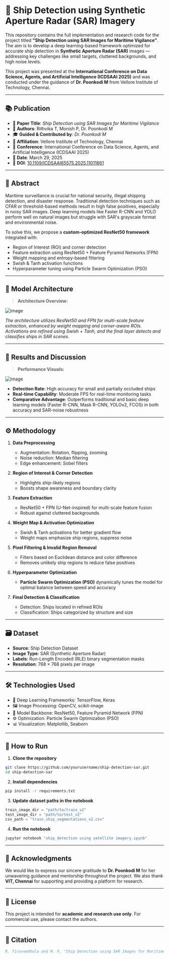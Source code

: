 # 🚢 Ship Detection using Synthetic Aperture Radar (SAR) Imagery

This repository contains the full implementation and research code for the project titled **"Ship Detection using SAR Images for Maritime Vigilance"**. The aim is to develop a deep learning-based framework optimized for accurate ship detection in **Synthetic Aperture Radar (SAR)** images — addressing key challenges like small targets, cluttered backgrounds, and high noise levels.

This project was presented at the **International Conference on Data Science, Agents, and Artificial Intelligence (ICDSAAI 2025)** and was conducted under the guidance of **Dr. Poonkodi M** from Vellore Institute of Technology, Chennai.

---

## 📚 Publication

- 📝 **Paper Title**: *Ship Detection using SAR Images for Maritime Vigilance*  
- 🧠 **Authors**: Rithvika T, Monish P, Dr. Poonkodi M  
- 🎓 **Guided & Contributed by**: *Dr. Poonkodi M*  
- 🏫 **Affiliation**: Vellore Institute of Technology, Chennai  
- 📍 **Conference**: International Conference on Data Science, Agents, and Artificial Intelligence (ICDSAAI 2025)  
- 📅 **Date**: March 29, 2025  
- 🔗 **DOI**: [10.1109/ICDSAAI65575.2025.11011861](https://doi.org/10.1109/ICDSAAI65575.2025.11011861)

---

## 🔬 Abstract

Maritime surveillance is crucial for national security, illegal shipping detection, and disaster response. Traditional detection techniques such as CFAR or threshold-based methods result in high false positives, especially in noisy SAR images. Deep learning models like Faster R-CNN and YOLO perform well on natural images but struggle with SAR's grayscale format and environmental noise.

To solve this, we propose a **custom-optimized ResNet50 framework** integrated with:
- Region of Interest (ROI) and corner detection  
- Feature extraction using ResNet50 + Feature Pyramid Networks (FPN)  
- Weight mapping and entropy-based filtering  
- Swish & Tanh activation functions  
- Hyperparameter tuning using Particle Swarm Optimization (PSO)

---

## 🧠 Model Architecture

> **Architecture Overview:**

![image](https://github.com/user-attachments/assets/32dcca1a-0fea-4d54-b4d6-160d18737897)

*The architecture utilizes ResNet50 and FPN for multi-scale feature extraction, enhanced by weight mapping and corner-aware ROIs. Activations are refined using Swish + Tanh, and the final layer detects and classifies ships in SAR scenes.*

---

## 🧪 Results and Discussion

> **Performance Visuals:**

![image](https://github.com/user-attachments/assets/5062078a-59c6-4b1e-9655-74ac6b13d984)

- **Detection Rate**: High accuracy for small and partially occluded ships  
- **Real-time Capability**: Moderate FPS for real-time monitoring tasks  
- **Comparative Advantage**: Outperforms traditional and basic deep learning models (Faster R-CNN, Mask R-CNN, YOLOv2, FCOS) in both accuracy and SAR-noise robustness

---

## ⚙️ Methodology

1. **Data Preprocessing**
   - Augmentation: Rotation, flipping, zooming  
   - Noise reduction: Median filtering  
   - Edge enhancement: Sobel filters

2. **Region of Interest & Corner Detection**
   - Highlights ship-likely regions  
   - Boosts shape awareness and boundary clarity

3. **Feature Extraction**
   - ResNet50 + FPN (U-Net-inspired) for multi-scale feature fusion  
   - Robust against cluttered backgrounds

4. **Weight Map & Activation Optimization**
   - Swish & Tanh activations for better gradient flow  
   - Weight maps emphasize ship regions, suppress noise

5. **Pixel Filtering & Invalid Region Removal**
   - Filters based on Euclidean distance and color difference  
   - Removes unlikely ship regions to reduce false positives

6. **Hyperparameter Optimization**
   - **Particle Swarm Optimization (PSO)** dynamically tunes the model for optimal balance between speed and accuracy

7. **Final Detection & Classification**
   - Detection: Ships located in refined ROIs  
   - Classification: Ships categorized by structure and size

---

## 🗃️ Dataset

- **Source**: Ship Detection Dataset 
- **Image Type**: SAR (Synthetic Aperture Radar)  
- **Labels**: Run-Length Encoded (RLE) binary segmentation masks  
- **Resolution**: 768 × 768 pixels per image

---

## 🛠️ Technologies Used

- 🧠 Deep Learning Frameworks: TensorFlow, Keras  
- 🖼️ Image Processing: OpenCV, scikit-image  
- 🧪 Model Backbone: ResNet50, Feature Pyramid Network (FPN)  
- ⚙️ Optimization: Particle Swarm Optimization (PSO)  
- 📊 Visualization: Matplotlib, Seaborn

---

## 🚀 How to Run

1. **Clone the repository**
```bash
git clone https://github.com/yourusername/ship-detection-sar.git
cd ship-detection-sar
````

2. **Install dependencies**

```bash
pip install -r requirements.txt
```

3. **Update dataset paths in the notebook**

```python
train_image_dir = "path/to/train_v2"
test_image_dir = "path/to/test_v2"
csv_path = "train_ship_segmentations_v2.csv"
```

4. **Run the notebook**

```bash
jupyter notebook "ship_detection using satellite imagery.ipynb"
```

---
## 🙏 Acknowledgments

We would like to express our sincere gratitude to **Dr. Poonkodi M** for her unwavering guidance and mentorship throughout the project. We also thank **VIT, Chennai** for supporting and providing a platform for research.

---

## 🧾 License

This project is intended for **academic and research use only**. For commercial use, please contact the authors.

---

## 🔗 Citation

```bibtex
R. Tiruveedhula and M. P, "Ship Detection using SAR Images for Maritime Vigilance," 2025 International Conference on Data Science, Agents & Artificial Intelligence (ICDSAAI), Chennai, India, 2025, pp. 1-6, doi: 10.1109/ICDSAAI65575.2025.11011861. keywords: {Surveillance;Image edge detection;Feature extraction;Real-time systems;Radar polarimetry;Security;Marine vehicles;Particle swarm optimization;Synthetic aperture radar;Synthetic aperture radar (SAR);Edge Detection;Feature Extraction Algorithm;Euclidian Distance},
```

